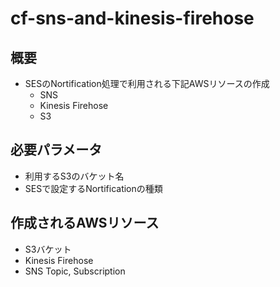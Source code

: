 # cf-sns-and-kinesis-firehose

## 概要

- SESのNortification処理で利用される下記AWSリソースの作成
  - SNS
  - Kinesis Firehose
  - S3

## 必要パラメータ

- 利用するS3のバケット名 
- SESで設定するNortificationの種類

## 作成されるAWSリソース

- S3バケット
- Kinesis Firehose
- SNS Topic, Subscription
